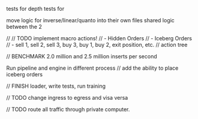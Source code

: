 tests for depth 
tests for 

move logic for inverse/linear/quanto into their own files
shared logic between the 2


// 
// TODO implement macro actions!
// - Hidden Orders
// - Iceberg Orders
// - sell 1, sell 2, sell 3, buy 3, buy 1, buy 2, exit position, etc. 
// action tree

// BENCHMARK
2.0 million and 2.5 million inserts per second

Run pipeline and engine in different process
// add the ability to place iceberg orders


// FINISH loader, write tests, run training

// TODO change ingress to egress and visa versa

// TODO route all traffic through private computer.
